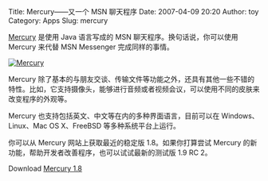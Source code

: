 Title: Mercury——又一个 MSN 聊天程序
Date: 2007-04-09 20:20
Author: toy
Category: Apps
Slug: mercury

[Mercury](http://www.mercury.to/) 是使用 Java 语言写成的 MSN
聊天程序。换句话说，你可以使用 Mercury 来代替 MSN Messenger
完成同样的事情。

[![Mercury](http://i.linuxtoy.org/i/2007/04/mercury_s.png)](http://i.linuxtoy.org/i/2007/04/mercury.png)

Mercury
除了基本的与朋友交谈、传输文件等功能之外，还具有其他一些不错的特性。比如，它支持摄像头，能够进行音频或者视频会议，可以使用不同的皮肤来改变程序的外观等。

Mercury 也支持包括英文、中文等在内的多种界面语言，目前可以在
Windows、Linux、Mac OS X、FreeBSD 等多种系统平台上运行。

你可以从 Mercury 网站上获取最近的稳定版 1.8。如果你打算尝试 Mercury
的新功能，帮助开发者改善程序，也可以试试最新的测试版 1.9 RC 2。

Download [Mercury 1.8](http://www.mercury.to/index.php?page=Downloads)
